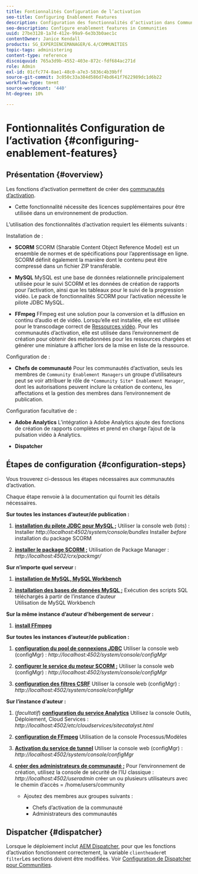 ```yaml
---
title: Fontionnalités Configuration de l’activation
seo-title: Configuring Enablement Features
description: Configuration des fonctionnalités d’activation dans Communities
seo-description: Configure enablement features in Communities
uuid: 27be3128-1a7d-412e-99a9-6e3b3b0aec1c
contentOwner: Janice Kendall
products: SG_EXPERIENCEMANAGER/6.4/COMMUNITIES
topic-tags: administering
content-type: reference
discoiquuid: 765a3d9b-4552-403e-872c-fdf684ac271d
role: Admin
exl-id: 01cfc774-8ae1-48c0-a7e3-5836c4b39bff
source-git-commit: 3c050c33a384d586d74bd641f7622989dc1d6b22
workflow-type: tm+mt
source-wordcount: '440'
ht-degree: 10%

---
```


# Fontionnalités Configuration de l’activation {#configuring-enablement-features}

## Présentation {#overview}

Les fonctions d’activation permettent de créer des [communautés d’activation](overview.md#enablement-community).

* Cette fonctionnalité nécessite des licences supplémentaires pour être utilisée dans un environnement de production.

L’utilisation des fonctionnalités d’activation requiert les éléments suivants :

Installation de :

* **SCORM**
SCORM (Sharable Content Object Reference Model) est un ensemble de normes et de spécifications pour l’apprentissage en ligne. SCORM définit également la manière dont le contenu peut être compressé dans un fichier ZIP transférable.

* **MySQL**
MySQL est une base de données relationnelle principalement utilisée pour le suivi SCORM et les données de création de rapports pour l’activation, ainsi que les tableaux pour le suivi de la progression vidéo. Le pack de fonctionnalités SCORM pour l’activation nécessite le pilote JDBC MySQL.

* **FFmpeg**
FFmpeg est une solution pour la conversion et la diffusion en continu d’audio et de vidéo. Lorsqu’elle est installée, elle est utilisée pour le transcodage correct de [Ressources vidéo](../../help/sites-authoring/default-components-foundation.md#video). Pour les communautés d’activation, elle est utilisée dans l’environnement de création pour obtenir des métadonnées pour les ressources chargées et générer une miniature à afficher lors de la mise en liste de la ressource.

Configuration de :

* **Chefs de communauté**
Pour les communautés d’activation, seuls les membres de 
`Community Enablement Managers` un groupe d’utilisateurs peut se voir attribuer le rôle de `*Community Site* Enablement Manager`, dont les autorisations peuvent inclure la création de contenu, les affectations et la gestion des membres dans l’environnement de publication.

Configuration facultative de :

* **Adobe Analytics**
L’intégration à Adobe Analytics ajoute des fonctions de création de rapports complètes et prend en charge l’ajout de la pulsation vidéo à Analytics.

* **Dispatcher**

## Étapes de configuration {#configuration-steps}

Vous trouverez ci-dessous les étapes nécessaires aux communautés d’activation.

Chaque étape renvoie à la documentation qui fournit les détails nécessaires.

**Sur toutes les instances d’auteur/de publication :**

1. **[installation du pilote JDBC pour MySQL ;](deploy-communities.md#jdbc-driver-for-mysql)**
Utiliser la console web (lots) : Installer *http://localhost:4502/system/console/bundles*
Installer *before* installation du package SCORM

1. **[installer le package SCORM ;](deploy-communities.md#scorm-package)**
Utilisation de Package Manager : 
*http://localhost:4502/crx/packmgr/*

**Sur n’importe quel serveur :**

1. **[installation de MySQL, MySQL Workbench](mysql.md)**

1. **[installation des bases de données MySQL ;](mysql.md#database-setup)**
Exécution des scripts SQL téléchargés à partir de l’instance d’auteur
\
   Utilisation de MySQL Workbench

**Sur la même instance d’auteur d’hébergement de serveur :**

1. **[install FFmpeg](ffmpeg.md)**

**Sur toutes les instances d’auteur/de publication :**

1. **[configuration du pool de connexions JDBC](mysql.md#configure-jdbc-connections)**
Utiliser la console web (configMgr) : 
*http://localhost:4502/system/console/configMgr*

1. **[configurer le service du moteur SCORM ;](mysql.md#aem-communities-scormengine-service)**
Utiliser la console web (configMgr) : 
*http://localhost:4502/system/console/configMgr*

1. **[configuration des filtres CSRF](mysql.md#adobe-granite-csrf-filter)**
Utiliser la console web (configMgr) : 
*http://localhost:4502/system/console/configMgr*

**Sur l’instance d’auteur :**

1. (*facultatif*) **[configuration du service Analytics](analytics.md)**
Utilisez la console Outils, Déploiement, Cloud Services : 
*http://localhost:4502/etc/cloudservices/sitecatalyst.html*

1. **[configuration de FFmpeg](ffmpeg.md#configure-ffmpeg-transcoding-service)**
Utilisation de la console Processus/Modèles

1. **[Activation du service de tunnel](deploy-communities.md#tunnel-service-on-author)**
Utiliser la console web (configMgr) : 
*http://localhost:4502/system/console/configMgr*

1. **[créer des administrateurs de communauté ;](users.md#creating-community-members)** Pour l’environnement de création, utilisez la console de sécurité de l’IU classique : *http://localhost:4502/useradmin*
créer un ou plusieurs utilisateurs avec le chemin d’accès = /home/users/community

   * Ajoutez des membres aux groupes suivants :

      * Chefs d’activation de la communauté
      * Administrateurs des communautés

## Dispatcher {#dispatcher}

Lorsque le déploiement inclut [AEM Dispatcher](https://helpx.adobe.com/fr/experience-manager/dispatcher/using/dispatcher.html), pour que les fonctions d’activation fonctionnent correctement, la variable `clientheader`et `filter`Les sections doivent être modifiées. Voir [Configuration de Dispatcher pour Communities](dispatcher.md#enablement).
